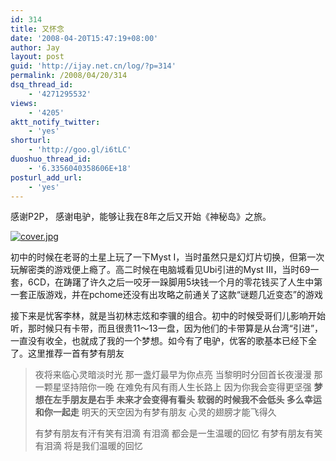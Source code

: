```yaml
---
id: 314
title: 又怀念
date: '2008-04-20T15:47:19+08:00'
author: Jay
layout: post
guid: 'http://ijay.net.cn/log/?p=314'
permalink: /2008/04/20/314
dsq_thread_id:
    - '4271295532'
views:
    - '4205'
aktt_notify_twitter:
    - 'yes'
shorturl:
    - 'http://goo.gl/i6tLC'
duoshuo_thread_id:
    - '6.3356040358606E+18'
posturl_add_url:
    - 'yes'
---
```


感谢P2P， 感谢电驴，能够让我在8年之后又开始《神秘岛》之旅。

<a title="cover.jpg" href="http://www.jayxu.com/log/wp-content/uploads/2008/03/cover.jpg" rel="attachment wp-att-313"><img src="http://www.jayxu.com/log/wp-content/uploads/2008/03/cover.jpg" alt="cover.jpg" /></a>

初中的时候在老哥的土星上玩了一下Myst I，当时虽然只是幻灯片切换，但第一次玩解密类的游戏便上瘾了。高二时候在电脑城看见Ubi引进的Myst III，当时69一套，6CD，在踌躇了许久之后一咬牙一跺脚用5块钱一个月的零花钱买了人生中第一套正版游戏，并在pchome还没有出攻略之前通关了这款“谜题几近变态”的游戏

接下来是忧客李林，就是当初林志炫和李骥的组合。初中的时候受哥们儿影响开始听，那时候只有卡带，而且很贵11～13一盘，因为他们的卡带算是从台湾“引进”，一直没有收全，也就成了我的一个梦想。如今有了电驴，优客的歌基本已经下全了。这里推荐一首有梦有朋友
<blockquote>夜将来临心灵暗淡时光
那一盏灯最早为你点亮
当黎明时分回首长夜漫漫
那一颗星坚持陪你一晚
在难免有风有雨人生长路上
因为你我会变得更坚强
<strong>梦想在左手朋友是右手
未来才会变得有看头
软弱的时候我不会低头
多么幸运和你一起走</strong>
明天的天空因为有梦有朋友
心灵的翅膀才能飞得久

有梦有朋友有汗有笑有泪滴
有泪滴
都会是一生温暖的回忆
有梦有朋友有笑有泪滴
将是我们温暖的回忆</blockquote>